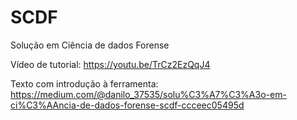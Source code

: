# SCDF
Solução em Ciência de dados Forense

Vídeo de tutorial: https://youtu.be/TrCz2EzQqJ4

Texto com introdução à ferramenta: https://medium.com/@danilo_37535/solu%C3%A7%C3%A3o-em-ci%C3%AAncia-de-dados-forense-scdf-ccceec05495d
